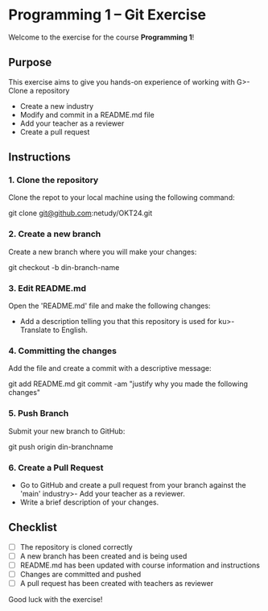 # Programming 1 – Git Exercise

Welcome to the exercise for the course **Programming 1**!

## Purpose

This exercise aims to give you hands-on experience of working with G>- Clone a repository
- Create a new industry
- Modify and commit in a README.md file
- Add your teacher as a reviewer
- Create a pull request

## Instructions

### 1. Clone the repository
Clone the repot to your local machine using the following command:

git clone git@github.com:netudy/OKT24.git

### 2. Create a new branch
Create a new branch where you will make your changes:

git checkout -b din-branch-name

### 3. Edit README.md
Open the 'README.md' file and make the following changes:
- Add a description telling you that this repository is used for ku>- Translate to English.

### 4. Committing the changes
Add the file and create a commit with a descriptive message:

git add README.md
git commit -am "justify why you made the following changes"


### 5. Push Branch
Submit your new branch to GitHub:

git push origin din-branchname

### 6. Create a Pull Request
- Go to GitHub and create a pull request from your branch against the 'main' industry>- Add your teacher as a reviewer.
- Write a brief description of your changes.

## Checklist
- [ ] The repository is cloned correctly
- [ ] A new branch has been created and is being used
- [ ] README.md has been updated with course information and instructions
- [ ] Changes are committed and pushed
- [ ] A pull request has been created with teachers as reviewer

Good luck with the exercise!

